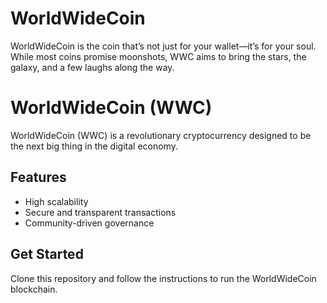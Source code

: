 # WorldWideCoin
WorldWideCoin is the coin that’s not just for your wallet—it’s for your soul. While most coins promise moonshots, WWC aims to bring the stars, the galaxy, and a few laughs along the way.
# WorldWideCoin (WWC)

WorldWideCoin (WWC) is a revolutionary cryptocurrency designed to be the next big thing in the digital economy. 

## Features
- High scalability
- Secure and transparent transactions
- Community-driven governance

## Get Started
Clone this repository and follow the instructions to run the WorldWideCoin blockchain.
